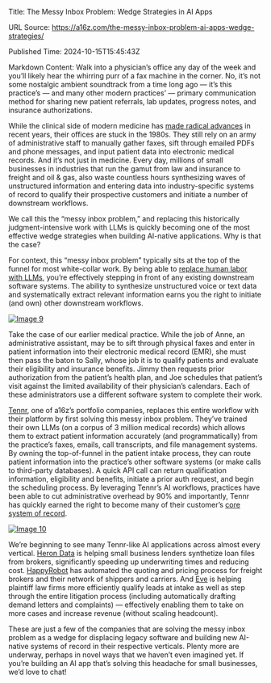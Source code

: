 Title: The Messy Inbox Problem: Wedge Strategies in AI Apps

URL Source: https://a16z.com/the-messy-inbox-problem-ai-apps-wedge-strategies/

Published Time: 2024-10-15T15:45:43Z

Markdown Content:
Walk into a physician’s office any day of the week and you’ll likely hear the whirring purr of a fax machine in the corner. No, it’s not some nostalgic ambient soundtrack from a time long ago — it’s this practice’s — and many other modern practices’ — primary communication method for sharing new patient referrals, lab updates, progress notes, and insurance authorizations.

While the clinical side of modern medicine has [made radical advances](https://a16z.com/ai-at-the-intersection-the-a16z-investment-thesis-on-ai-in-bio-health/) in recent years, their offices are stuck in the 1980s. They still rely on an army of administrative staff to manually gather faxes, sift through emailed PDFs and phone messages, and input patient data into electronic medical records. And it’s not just in medicine. Every day, millions of small businesses in industries that run the gamut from law and insurance to freight and oil & gas, also waste countless hours synthesizing waves of unstructured information and entering data into industry-specific systems of record to qualify their prospective customers and initiate a number of downstream workflows.

We call this the “messy inbox problem,” and replacing this historically judgment-intensive work with LLMs is quickly becoming one of the most effective wedge strategies when building AI-native applications. Why is that the case?

For context, this “messy inbox problem” typically sits at the top of the funnel for most white-collar work. By being able to [replace human labor with LLMs](https://a16z.com/ai-turns-capital-to-labor/), you’re effectively stepping in front of any existing downstream software systems. The ability to synthesize unstructured voice or text data and systematically extract relevant information earns you the right to initiate (and own) other downstream workflows.

[![Image 9](https://d1lamhf6l6yk6d.cloudfront.net/uploads/2024/10/241007-Messy-Inbox-ILG-1-2000x1993-1-1024x1020.png)](https://d1lamhf6l6yk6d.cloudfront.net/uploads/2024/10/241007-Messy-Inbox-ILG-1-2000x1993-1.png)

Take the case of our earlier medical practice. While the job of Anne, an administrative assistant, may be to sift through physical faxes and enter in patient information into their electronic medical record (EMR), she must then pass the baton to Sally, whose job it is to qualify patients and evaluate their eligibility and insurance benefits. Jimmy then requests prior authorization from the patient’s health plan, and Joe schedules that patient’s visit against the limited availability of their physician’s calendars. Each of these administrators use a different software system to complete their work.

[Tennr](http://tennr.com/), one of a16z’s portfolio companies, replaces this entire workflow with their platform by first solving this messy inbox problem. They’ve trained their own LLMs (on a corpus of 3 million medical records) which allows them to extract patient information accurately (and programmatically) from the practice’s faxes, emails, call transcripts, and file management systems. By owning the top-of-funnel in the patient intake process, they can route patient information into the practice’s other software systems (or make calls to third-party databases). A quick API call can return qualification information, eligibility and benefits, initiate a prior auth request, and begin the scheduling process. By leveraging Tennr’s AI workflows, practices have been able to cut administrative overhead by 90% and importantly, Tennr has quickly earned the right to become many of their customer’s [core system of record](https://a16z.com/ai-transforms-sales/).

[![Image 10](https://d1lamhf6l6yk6d.cloudfront.net/uploads/2024/10/241007-Messy-Inbox-ILG-Tennr-2000x1993-1-1024x1020.png)](https://d1lamhf6l6yk6d.cloudfront.net/uploads/2024/10/241007-Messy-Inbox-ILG-Tennr-2000x1993-1.png)

We’re beginning to see many Tennr-like AI applications across almost every vertical. [Heron Data](https://www.herondata.io/) is helping small business lenders synthetize loan files from brokers, significantly speeding up underwriting times and reducing cost. [HappyRobot](https://www.happyrobot.ai/) has automated the quoting and pricing process for freight brokers and their network of shippers and carriers. And [Eve](https://www.eve.legal/) is helping plaintiff law firms more efficiently qualify leads at intake as well as step through the entire litigation process (including automatically drafting demand letters and complaints) — effectively enabling them to take on more cases and increase revenue (without scaling headcount).

These are just a few of the companies that are solving the messy inbox problem as a wedge for displacing legacy software and building new AI-native systems of record in their respective verticals. Plenty more are underway, perhaps in novel ways that we haven’t even imagined yet. If you’re building an AI app that’s solving this headache for small businesses, we’d love to chat!